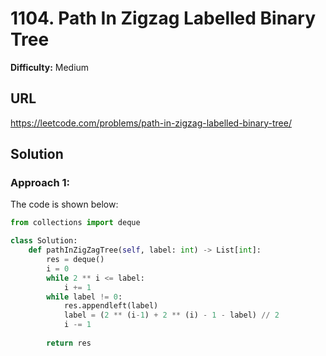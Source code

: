 # 1104. Path In Zigzag Labelled Binary Tree
**Difficulty:** Medium

## URL

https://leetcode.com/problems/path-in-zigzag-labelled-binary-tree/

## Solution

### Approach 1:

The code is shown below:

```python
from collections import deque

class Solution:
    def pathInZigZagTree(self, label: int) -> List[int]:
        res = deque()
        i = 0
        while 2 ** i <= label:
            i += 1
        while label != 0:
            res.appendleft(label)
            label = (2 ** (i-1) + 2 ** (i) - 1 - label) // 2
            i -= 1
            
        return res
```


